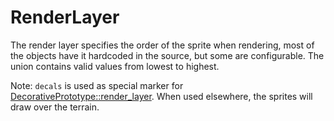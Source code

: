 # RenderLayer

The render layer specifies the order of the sprite when rendering, most of the objects have it hardcoded in the source, but some are configurable. The union contains valid values from lowest to highest.

Note: `decals` is used as special marker for [DecorativePrototype::render_layer](prototype:DecorativePrototype::render_layer). When used elsewhere, the sprites will draw over the terrain.

